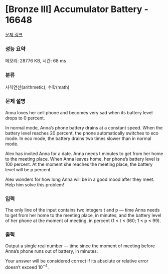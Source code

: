 # [Bronze III] Accumulator Battery - 16648 

[문제 링크](https://www.acmicpc.net/problem/16648) 

### 성능 요약

메모리: 28776 KB, 시간: 68 ms

### 분류

사칙연산(arithmetic), 수학(math)

### 문제 설명

<p>Anna loves her cell phone and becomes very sad when its battery level drops to 0 percent.</p>

<p>In normal mode, Anna’s phone battery drains at a constant speed. When the battery level reaches 20 percent, the phone automatically switches to eco mode. In eco mode, the battery drains two times slower than in normal mode.</p>

<p>Alex has invited Anna for a date. Anna needs t minutes to get from her home to the meeting place. When Anna leaves home, her phone’s battery level is 100 percent. At the moment she reaches the meeting place, the battery level will be p percent.</p>

<p>Alex wonders for how long Anna will be in a good mood after they meet. Help him solve this problem!</p>

### 입력 

 <p>The only line of the input contains two integers t and p — time Anna needs to get from her home to the meeting place, in minutes, and the battery level of her phone at the moment of meeting, in percent (1 ≤ t ≤ 360; 1 ≤ p ≤ 99).</p>

### 출력 

 <p>Output a single real number — time since the moment of meeting before Anna’s phone runs out of battery, in minutes.</p>

<p>Your answer will be considered correct if its absolute or relative error doesn’t exceed 10<sup>−4</sup>.</p>

